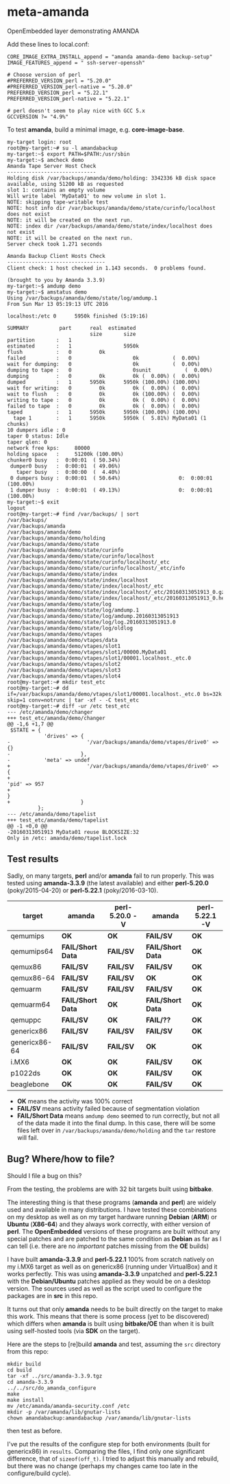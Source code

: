 # meta-amanda
OpenEmbedded layer demonstrating AMANDA

Add these lines to local.conf:

```
CORE_IMAGE_EXTRA_INSTALL_append = "amanda amanda-demo backup-setup"
IMAGE_FEATURES_append = " ssh-server-openssh"

# Choose version of perl
#PREFERRED_VERSION_perl = "5.20.0"
#PREFERRED_VERSION_perl-native = "5.20.0"
PREFERRED_VERSION_perl = "5.22.1"
PREFERRED_VERSION_perl-native = "5.22.1"

# perl doesn't seem to play nice with GCC 5.x
GCCVERSION ?= "4.9%"
```

To test **amanda**, build a minimal image, e.g. **core-image-base**.

```
my-target login: root
root@my-target:~# su -l amandabackup
my-target:~$ export PATH=$PATH:/usr/sbin
my-target:~$ amcheck demo
Amanda Tape Server Host Check
-----------------------------
Holding disk /var/backups/amanda/demo/holding: 3342336 kB disk space available, using 51200 kB as requested
slot 1: contains an empty volume
Will write label 'MyData01' to new volume in slot 1.
NOTE: skipping tape-writable test
NOTE: host info dir /var/backups/amanda/demo/state/curinfo/localhost does not exist
NOTE: it will be created on the next run.
NOTE: index dir /var/backups/amanda/demo/state/index/localhost does not exist
NOTE: it will be created on the next run.
Server check took 1.271 seconds

Amanda Backup Client Hosts Check
--------------------------------
Client check: 1 host checked in 1.143 seconds.  0 problems found.

(brought to you by Amanda 3.3.9)
my-target:~$ amdump demo
my-target:~$ amstatus demo
Using /var/backups/amanda/demo/state/log/amdump.1
From Sun Mar 13 05:19:13 UTC 2016

localhost:/etc 0      5950k finished (5:19:16)

SUMMARY          part      real  estimated
                           size       size
partition       :   1
estimated       :   1                 5950k
flush           :   0         0k
failed          :   0                    0k           (  0.00%)
wait for dumping:   0                    0k           (  0.00%)
dumping to tape :   0                    0sunit           (  0.00%)
dumping         :   0         0k         0k (  0.00%) (  0.00%)
dumped          :   1      5950k      5950k (100.00%) (100.00%)
wait for writing:   0         0k         0k (  0.00%) (  0.00%)
wait to flush   :   0         0k         0k (100.00%) (  0.00%)
writing to tape :   0         0k         0k (  0.00%) (  0.00%)
failed to tape  :   0         0k         0k (  0.00%) (  0.00%)
taped           :   1      5950k      5950k (100.00%) (100.00%)
  tape 1        :   1      5950k      5950k (  5.81%) MyData01 (1 chunks)
10 dumpers idle : 0
taper 0 status: Idle
taper qlen: 0
network free kps:     80000
holding space   :     51200k (100.00%)
chunker0 busy   :  0:00:01  ( 50.34%)
 dumper0 busy   :  0:00:01  ( 49.06%)
   taper busy   :  0:00:00  (  4.40%)
 0 dumpers busy :  0:00:01  ( 50.64%)                   0:  0:00:01  (100.00%)
 1 dumper busy  :  0:00:01  ( 49.13%)                   0:  0:00:01  (100.00%)
my-target:~$ exit
logout
root@my-target:~# find /var/backups/ | sort
/var/backups/
/var/backups/amanda
/var/backups/amanda/demo
/var/backups/amanda/demo/holding
/var/backups/amanda/demo/state
/var/backups/amanda/demo/state/curinfo
/var/backups/amanda/demo/state/curinfo/localhost
/var/backups/amanda/demo/state/curinfo/localhost/_etc
/var/backups/amanda/demo/state/curinfo/localhost/_etc/info
/var/backups/amanda/demo/state/index
/var/backups/amanda/demo/state/index/localhost
/var/backups/amanda/demo/state/index/localhost/_etc
/var/backups/amanda/demo/state/index/localhost/_etc/20160313051913_0.gz
/var/backups/amanda/demo/state/index/localhost/_etc/20160313051913_0.header
/var/backups/amanda/demo/state/log
/var/backups/amanda/demo/state/log/amdump.1
/var/backups/amanda/demo/state/log/amdump.20160313051913
/var/backups/amanda/demo/state/log/log.20160313051913.0
/var/backups/amanda/demo/state/log/oldlog
/var/backups/amanda/demo/vtapes
/var/backups/amanda/demo/vtapes/data
/var/backups/amanda/demo/vtapes/slot1
/var/backups/amanda/demo/vtapes/slot1/00000.MyData01
/var/backups/amanda/demo/vtapes/slot1/00001.localhost._etc.0
/var/backups/amanda/demo/vtapes/slot2
/var/backups/amanda/demo/vtapes/slot3
/var/backups/amanda/demo/vtapes/slot4
root@my-target:~# mkdir test_etc
root@my-target:~# dd if=/var/backups/amanda/demo/vtapes/slot1/00001.localhost._etc.0 bs=32k skip=1 conv=notrunc | tar -xf - -C test_etc
root@my-target:~# diff -ur /etc test_etc
--- /etc/amanda/demo/changer
+++ test_etc/amanda/demo/changer
@@ -1,6 +1,7 @@
 $STATE = {
            'drives' => {
-                         '/var/backups/amanda/demo/vtapes/drive0' => {}
-                       },
-           'meta' => undef
+                         '/var/backups/amanda/demo/vtapes/drive0' => {
+                                                                       'pid' => 957
+                                                                     }
+                       }
          };
--- /etc/amanda/demo/tapelist
+++ test_etc/amanda/demo/tapelist
@@ -1 +0,0 @@
-20160313051913 MyData01 reuse BLOCKSIZE:32
Only in /etc: amanda/demo/tapelist.lock

```

## Test results

Sadly, on many targets, **perl** and/or **amanda** fail to run properly.
This was tested using **amanda-3.3.9** (the latest available) and either
**perl-5.20.0** (poky/2015-04-20) or **perl-5.22.1** (poky/2016-03-10).

| target | **amanda** | **perl-5.20.0 -V** | **amanda** | **perl-5.22.1 -V** |
|--------|------------|--------------------|------------|--------------------|
| qemumips   | **OK**     | **OK**             | **FAIL/SV**   | **OK**             |
| qemumips64 | **FAIL/Short Data**   | **FAIL/SV**           | **FAIL/Short Data**   | **OK**             |
| qemux86    | **FAIL/SV**   | **FAIL/SV**           | **FAIL/SV**   | **OK**             |
| qemux86-64 | **FAIL/SV**   | **FAIL/SV**           | **OK**     | **OK**             |
| qemuarm    | **FAIL/SV**   | **FAIL/SV**           | **FAIL/SV**   | **OK**             |
| qemuarm64  | **FAIL/Short Data**   | **OK**             | **FAIL/Short Data**   | **OK**             |
| qemuppc    | **FAIL/SV**   | **OK**             | **FAIL/??**   | **OK**             |
| genericx86    | **FAIL/SV**   | **FAIL/SV**           | **FAIL/SV**   | **OK**             |
| genericx86-64    | **FAIL/SV**   | **FAIL/SV**           | **OK**   | **OK**             |
| i.MX6    | **OK**   | **OK**           | **FAIL/SV**   | **OK**             |
| p1022ds    | **OK**   | **OK**             | **FAIL/SV**   | **OK**             |
| beaglebone    | **OK**   | **OK**             | **FAIL/SV**   | **OK**             |

+ **OK** means the activity was 100% correct
+ **FAIL/SV** means activity failed because of segmentation violation
+ **FAIL/Short Data** means `amdump demo` seemed to run correctly, but not all of the data made it into the final dump.  In this case, there will be some files left over in `/var/backups/amanda/demo/holding` and the `tar` restore will fail.


## Bug?  Where/how to file?

Should I file a bug on this?

From the testing, the problems are with 32 bit targets built using **bitbake**.

The interesting thing is that these programs (**amanda** and **perl**) are widely used and available in many distributions.  I have tested these combinations on my desktop as well as on my target hardware running **Debian** (**ARM**) or **Ubuntu**
(**X86-64**) and they always work correctly, with either version of **perl**.  The **OpenEmbedded** versions of these programs are built without any special patches and are patched to the same condition as **Debian** as far as I can tell (i.e. there are no *important* patches missing from the **OE** builds)

I have built **amanda-3.3.9** and **perl-5.22.1** 100% from scratch natively on my i.MX6 target as well as on genericx86 (running under VirtualBox) and it works perfectly.  This was using **amanda-3.3.9** unpatched and **perl-5.22.1** with the **Debian/Ubuntu** patches applied as they would be on a desktop version.  The sources used as well as the script used to configure the packages are in **src** in this repo.

It turns out that only **amanda** needs to be built directly on the target to make this work.  This means that there is some process (yet to be discovered) which differs when **amanda** is built using **bitbake/OE** than when it is built using self-hosted tools (via **SDK** on the target).

Here are the steps to [re]build **amanda** and test, assuming the `src` directory from this repo:
```
mkdir build
cd build
tar -xf ../src/amanda-3.3.9.tgz
cd amanda-3.3.9
../../src/do_amanda_configure
make
make install
mv /etc/amanda/amanda-security.conf /etc
mkdir -p /var/amanda/lib/gnutar-lists
chown amandabackup:amandabackup /var/amanda/lib/gnutar-lists
```
then test as before.

I've put the results of the configure step for both environments (built for genericx86) in `results`.  Comparing the files, I find only one significant difference, that of `sizeof(off_t)`.  I tried to adjust this manually and rebuild, but there was no change (perhaps my changes came too late in the configure/build cycle).
